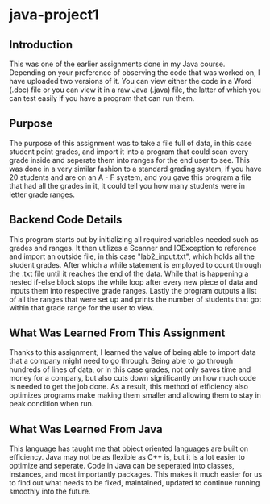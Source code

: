 # java-project1

## Introduction
This was one of the earlier assignments done in my Java course. Depending on your preference of observing the code that was worked on, I have uploaded two versions of it. You can view either the code in a Word (.doc) file or you can view it in a raw Java (.java) file, the latter of which you can test easily if you have a program that can run them.

## Purpose
The purpose of this assignment was to take a file full of data, in this case student point grades, and import it into a program that could scan every grade inside and seperate them into ranges for the end user to see. This was done in a very similar fashion to a standard grading system, if you have 20 students and are on an A - F system, and you gave this program a file that had all the grades in it, it could tell you how many students were in letter grade ranges.

## Backend Code Details
This program starts out by initializing all required variables needed such as grades and ranges. It then utilizes a Scanner and IOException to reference and import an outside file, in this case "lab2_input.txt", which holds all the student grades. After which a while statement is employed to count through the .txt file until it reaches the end of the data. While that is happening a nested if-else block stops the while loop after every new piece of data and inputs them into respective grade ranges. Lastly the program outputs a list of all the ranges that were set up and prints the number of students that got within that grade range for the user to view.

## What Was Learned From This Assignment
Thanks to this assignment, I learned the value of being able to import data that a company might need to go through. Being able to go through hundreds of lines of data, or in this case grades, not only saves time and money for a company, but also cuts down significantly on how much code is needed to get the job done. As a result, this method of efficiency also optimizes programs make making them smaller and allowing them to stay in peak condition when run.

## What Was Learned From Java
This language has taught me that object oriented languages are built on efficiency. Java may not be as flexible as C++ is, but it is a lot easier to optimize and seperate. Code in Java can be seperated into classes, instances, and most importantly packages. This makes it much easier for us to find out what needs to be fixed, maintained, updated to continue running smoothly into the future.
